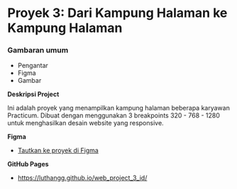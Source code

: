# Proyek 3: Dari Kampung Halaman ke Kampung Halaman

### Gambaran umum

- Pengantar
- Figma
- Gambar

**Deskripsi Project**

Ini adalah proyek yang menampilkan kampung halaman beberapa karyawan Practicum. Dibuat dengan menggunakan 3 breakpoints 320 - 768 - 1280 untuk menghasilkan desain website yang responsive.

**Figma**

- [Tautkan ke proyek di Figma](https://www.figma.com/file/1zCYcflj6BJx5VqOvXU9nb/Sprint-3-From-Homeland-to-Homeland-desktop-mobile?node-id=0%3A1)

**GitHub Pages**
- https://luthangg.github.io/web_project_3_id/